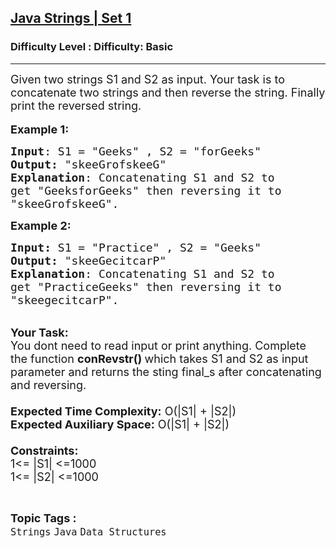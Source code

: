 <h2><a href="https://www.geeksforgeeks.org/problems/java-strings-set-15112/1?page=1&category=Strings&difficulty=Basic&sortBy=latest">Java Strings | Set 1</a></h2><h3>Difficulty Level : Difficulty: Basic</h3><hr><div class="problems_problem_content__Xm_eO" bis_skin_checked="1"><p><span style="font-size:18px">Given two strings S1 and S2 as input. Your task is to concatenate two strings and then reverse the string. Finally print the reversed string.</span><br>
<br>
<span style="font-size:18px"><strong>Example 1:</strong></span></p>

<pre><span style="font-size:18px"><strong>Input</strong>: S1 = "Geeks</span><span style="font-size:18px">" , S2 = "forGeeks</span><span style="font-size:18px">"
<strong>Output:</strong>&nbsp;"skeeGrofskeeG</span><span style="font-size:18px">"&nbsp;
<strong>Explanation</strong>: Concatenating S1 and S2 to 
get "GeeksforGeeks" then reversing it to 
"skeeGrofskeeG".
</span></pre>

<p><span style="font-size:18px"><strong>Example 2:</strong></span></p>

<pre><span style="font-size:18px"><strong>Input: </strong>S1 = "Practice" , S2 = "Geeks"
<strong>Output:&nbsp;</strong>"skeeGecitcarP</span><span style="font-size:18px">"
<strong>Explanation</strong>: Concatenating S1 and S2 to
get "PracticeGeeks" then reversing it to
"skeegecitcarP".</span></pre>

<p><br>
<span style="font-size:18px"><strong>Your Task:&nbsp;&nbsp;</strong><br>
You dont need to read input or print anything. Complete the function <strong>conRevstr</strong><strong>()&nbsp;</strong>which takes S1 and S2 as input parameter and returns the sting final_s after concatenating and reversing.<br>
<br>
<strong>Expected Time Complexity:</strong> O(|S1| + |S2|)<br>
<strong>Expected Auxiliary Space:</strong> O(|S1| + |S2|)<br>
<br>
<strong>Constraints:</strong><br>
1&lt;= |S1|&nbsp;&lt;=1000<br>
1&lt;= |S2|&nbsp;&lt;=1000</span></p>
</div><br><p><span style=font-size:18px><strong>Topic Tags : </strong><br><code>Strings</code>&nbsp;<code>Java</code>&nbsp;<code>Data Structures</code>&nbsp;